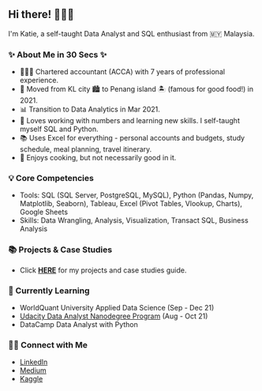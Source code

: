 ## Hi there! 🙋🏻‍♀️

I'm Katie, a self-taught Data Analyst and SQL enthusiast from 🇲🇾 Malaysia.

### ✨ About Me in 30 Secs ✨
- 👩🏻‍💻 Chartered accountant (ACCA) with 7 years of professional experience.
- 🏡 Moved from KL city 🏙 to Penang island 🏝 (famous for good food!) in 2021.
- 📊 Transition to Data Analytics in Mar 2021.
- 📝 Loves working with numbers and learning new skills. I self-taught myself SQL and Python.
- 📚 Uses Excel for everything - personal accounts and budgets, study schedule, meal planning, travel itinerary.
- 🥑 Enjoys cooking, but not necessarily good in it. 

### 💡 Core Competencies
- Tools: SQL (SQL Server, PostgreSQL, MySQL), Python (Pandas, Numpy, Matplotlib, Seaborn), Tableau, Excel (Pivot Tables, Vlookup, Charts), Google Sheets
- Skills: Data Wrangling, Analysis, Visualization, Transact SQL, Business Analysis

### 📚 Projects & Case Studies
- Click **[HERE](https://github.com/katiehuangx/Portfolio-Guide)** for my projects and case studies guide.

### 📝 Currently Learning
- WorldQuant University Applied Data Science (Sep - Dec 21)
- [Udacity Data Analyst Nanodegree Program](https://github.com/katiehuangx/Udacity-Data-Analyst-Nanodegree) (Aug - Oct 21)
- DataCamp Data Analyst with Python

### 🙌🏻 Connect with Me
- [LinkedIn](https://www.linkedin.com/in/katiehuangx/)
- [Medium](https://katiehuangx.medium.com)
- [Kaggle](https://www.kaggle.com/katiehuangx)
